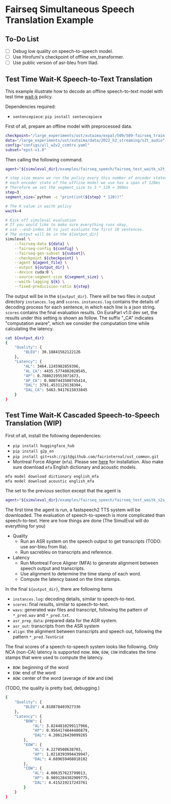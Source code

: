 # Fairseq Simultaneous Speech Translation Example
## To-Do List
- [ ] Debug low quality on speech-to-speech model.
- [ ] Use Hirofumi's checkpoint of offline xm_transformer.
- [ ] Use public version of asr-bleu from Iliad.

## Test Time Wait-K Speech-to-Text Translation
This example illustrate how to decode an offline speech-to-text model with test time [wait-k](https://aclanthology.org/P19-1289/) policy.

Dependencies required:
- `sentencepiece`: `pip install sentencepiece`

First of all, prepare an offline model with preprocessed data.
```bash
checkpoint="/large_experiments/ust/xutaima/expal/509/509-fairseq_train..ngpu64/checkpoint_average.pt"
data="/large_experiments/ust/xutaima/data/2022_h2_streaming/s2t_audio"
config="configs/all_w2v2_ccmtrx.yaml"
subset="epst-v1.0"
```

Then calling the following command.
```bash
agent="${simuleval_dir}/examples/fairseq_speech/fairseq_test_waitk_s2t_agent.py"

# step size means we run the policy every this number of encoder states
# each encoder state of the offline model we use has a span of 120ms
# Therefore we set the segment_size to 3 * 120 = 360ms
step=3
segment_size=`python -c "print(int(${step} * 120))"`

# The K value in waitk policy
waitk=4

# Kick off simuleval evaluation
# If you would like to make sure everything runs okay,
# use --end-index 10 to just evaluate the first 10 sentences.
# The output will be in the ${output_dir}
simuleval \
    --fairseq-data ${data} \
    --fairseq-config ${config} \
    --fairseq-gen-subset ${subset}\
    --checkpoint ${checkpoint} \
    --agent ${agent_file} \
    --output ${output_dir} \
    --device cuda:0 \
    --source-segment-size ${segment_size} \
    --waitk-lagging ${k} \
    --fixed-predicision-ratio ${step}
```
The output will be in the `${output_dir}`. There will be two files in output directory `instances.log` and `scores`. `instances.log` contains the details of decoding process for each sentence, in which each line is a json string. `scores` contains the final evaluation results. On EuraParl v1.0 dev set, the results under this setting is shown as follow. The suffix "_CA" indicates "computation aware", which we consider the computation time while calculating the latency.
```bash
cat ${output_dir}
{
    "Quality": {
        "BLEU": 30.18841562122126
    },
    "Latency": {
        "AL": 3464.1245982859396,
        "AL_CA": 4435.5774802028545,
        "AP": 0.7880219553071673,
        "AP_CA": 0.9807443500745414,
        "DAL": 3791.4531129138304,
        "DAL_CA": 5463.9417615833845
    }
}
```

## Test Time Wait-K Cascaded Speech-to-Speech Translation (WIP)
First of all, install the following dependencies:
- `pip install huggingface_hub`
- `pip install g2p_en`
- `pip install git+ssh://git@github.com/fairinternal/ust_common.git`
- Montreal Force Aligner (`mfa`). Please see [here](https://montreal-forced-aligner.readthedocs.io/en/latest/installation.html) for installation.
Also make sure download `mfa` English dictionary and acoustic models.
```bash
mfa model download dictionary english_mfa
mfa model download acoustic english_mfa
```


The set to the previous section except that the agent is
```bash
agent="${simuleval_dir}/examples/fairseq_speech/fairseq_test_waitk_s2s_tts_agent.py"
```
The first time the agent is run, a fastspeech2 TTS system will be downloaded.
The evaluation of speech-to-speech is more complicated than speech-to-text. Here are how things are done (The SimulEval will do everything for you)
- Quality
    - Run an ASR system on the speech output to get transcripts (TODO: use asr-bleu from Ilia).
    - Run sacrebleu on transcripts and reference.
- Latency
    - Run Montreal Force Aligner (MFA) to generate alignment between speech output and transcripts.
    - Use alignment to determine the time stamp of each word.
    - Compute the latency based on the time stamps.

In the final `${output_dir}`, there are following items
- `instances.log`: decoding details, similar to speech-to-text.
- `scores`: final results, similar to speech-to-text.
- `wavs`: generated wav files and transcript, following the pattern of `*_pred.wav` and `*_pred.txt`.
- `asr_prep_data`: prepared data for the ASR system.
- `asr_out`: transcripts from the ASR system
- `align`: the alignment between transcripts and speech out, following the pattern `*_pred.TextGrid`

The final scores of a speech-to-speech system looks like following. Only NCA (non-CA) latency is supported now.
`BOW`, `EOW`, `COW` indicates the time stamps that were used to compute the latency.
- `BOW`: beginning of the word
- `EOW`: end of the word
- `AOW`: center of the word (average of `BOW` and `EOW`)

(TODO, the quality is pretty bad, debugging.)
```bash
{
    "Quality": {
        "BLEU": 4.818878403927336
    },
    "Latency": {
        "BOW": {
            "AL": 3.8244810299117966,
            "AP": 0.9564174844486879,
            "DAL": 4.206126439099265
        },
        "EOW": {
            "AL": 4.2270508638703,
            "AP": 1.0218393994439947,
            "DAL": 4.689659468018182
        },
        "COW": {
            "AL": 4.006357623799013,
            "AP": 0.9891284302909775,
            "DAL": 4.415219217243761
        }
    }
}
```